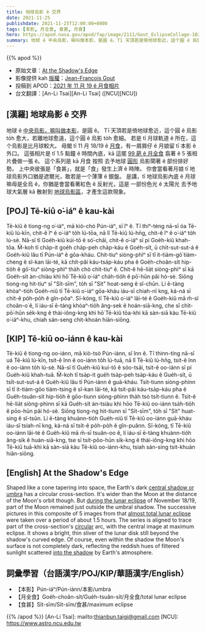 ```yaml
---
title: 地球烏影 ê 交界
date: 2021-11-25
publishdate: 2021-11-25T12:00:00+0800
tags: [本影, 月全食, 食甚, 月食]
hero: https://apod.nasa.gov/apod/fap/image/2111/Gout_EclipseCollage-1024.jpg
summary: 地球 ê 中央烏影，嘛叫做本影，是圓 ê。Tī 天頂若是倚地球愈近，這个圓 ê 烏影 to̍h 愈大，若離地球愈遠，這个圓 ê 烏影 to̍h 愈細。
---
```


{{% apod %}}

- 原始文章：[At the Shadow's Edge](https://apod.nasa.gov/apod/ap211125.html)
- 影像提供 kah [版權][copyright]：[Jean-Francois Gout](https://www.jfgout.com/About)
- 投稿到 APOD：[2021 年 11 月 19 ê 月食相片](https://www.facebook.com/media/set/?set=a.4165400376897483&type=3)
- 台文翻譯：[An-Li Tsai][An-Li Tsai] ([NCU][NCU])

## [漢羅] 地球烏影 ê 交界
地球 ê [中央烏影，嘛叫做本影][central shadow or umbra]，是圓 ê。
Tī 天頂若是倚地球愈近，這个圓 ê 烏影 to̍h 愈大，若離地球愈遠，這个圓 ê 烏影 to̍h 愈細。
若是 tī 月球軌道 ê 所在，這个烏影是比月球較大。
毋閣 tī 11 月 18/19 ê [月食][during the lunar eclipse]，有一屑屑仔 ê 月娘留 tī 本影 ê 外口。
這張相片是 tī 1.5 點鐘 ê 時間內底，kā 這擺 [99 葩 ê 月全食][almost total lunar eclipse] 翕著 ê 5 張相片疊做一張 ê。
這个系列是 kā 月食 按照 去予地球 [圓形][circular] 烏影閘著 ê 部份排好勢。
上中央彼張是「食甚」，就是「食」發生上濟 ê 時陣。
你會當看著月娘 tī 地球烏影外口猶是遮爾光，敢若是一个薄薄 ê 銀盤。
是講，tī 地球烏影內底 ê 月球嘛毋是全烏 ê，你猶是會當看著紅色 ê 反射光，這是 一部份色光 ê 太陽光 去予地球大氣層 kā 散射到 [地球烏影區][into the shadow]，才產生這款現象。

## [POJ] Tē-kiû o͘-iáⁿ ê kau-kài
Tē-kiû ê tiong-ng o͘-iáⁿ, mā kiò-chò Pún-iáⁿ, sī îⁿ ê.
Tī thiⁿ-téng nā-sī óa Tē-kiû lú-kīn, chit-ê îⁿ ê o͘-iáⁿ to̍h lú-tōa, nā lî Tē-kiû lú-hn̄g, chit-ê îⁿ ê o͘-iáⁿ to̍h lú-sè.
Nā-sī tī Goe̍h-kiû kúi-tō ê só͘-chāi, chit-ê o͘-iáⁿ sī pí Goe̍h-kiû khah-tōa.
M̄-koh tī cha̍p-it goe̍h cha̍p-peh cha̍p-káu ê Goe̍h-si̍t, ū chi̍t-sut-sut-á ê Goe̍h-kiû lâu tī Pún-iáⁿ ê gōa-kháu.
Chit-tiuⁿ siòng-phìⁿ sī tī it-tiám-gō͘ tiám-cheng ê sî-kan lāi-té, kā chit-pâi káu-tsa̍p-káu pha ê Goe̍h-choân-si̍t hip-tio̍h ê gō͘-tiuⁿ siòng-phìⁿ tha̍h chò chi̍t-tiuⁿ ê.
Chit-ê hē-lia̍t siòng-phìⁿ sī kā Goe̍h-si̍t àn-chiàu khì hō͘ Tē-kiû o͘-iáⁿ cha̍h-tio̍h ê pō͘-hūn pâi hó-sè.
Siōng tiong-ng hit-tiuⁿ sī "Si̍t-sīm", to̍h sī "Si̍t" hoat-seng ê sî-chūn.
Lí ē-tàng khòaⁿ-tio̍h Goe̍h-niû tī Tē-kiû o͘-iáⁿ gōa-kháu iáu-sī chiah-nī kng, ká-ná sī chi̍t-ê po̍h-po̍h ê gîn-pôaⁿ.
Sī-kóng, tī Tē-kiû o͘-iáⁿ lāi-té ê Goe̍h-kiû mā m̄-sī choân-o͘ ê, lí iáu-sī ē-tàng khòaⁿ-tio̍h âng-sek ê hoán-siā-kng, che sī chi̍t-pō͘-hūn se̍k-kng ê thài-iông-kng khì hō͘ Tē-kiû tōa-khì kā sàn-siā kàu Tē-kiû o͘-iáⁿ-khu, chiah sán-seng chit-khoán hiān-siōng.


## [KIP]  Tē-kiû oo-iánn ê kau-kài
Tē-kiû ê tiong-ng oo-iánn, mā kiò-tsò Pún-iánn, sī înn ê.
Tī thinn-tíng nā-sī uá Tē-kiû lú-kīn, tsit-ê înn ê oo-iánn to̍h lú-tuā, nā lî Tē-kiû lú-hn̄g, tsit-ê înn ê oo-iánn to̍h lú-sè.
Nā-sī tī Gue̍h-kiû kuí-tō ê sóo-tsāi, tsit-ê oo-iánn sī pí Gue̍h-kiû khah-tuā.
M̄-koh tī tsa̍p-it gue̍h tsa̍p-peh tsa̍p-káu ê Gue̍h-si̍t, ū tsi̍t-sut-sut-á ê Gue̍h-kiû lâu tī Pún-iánn ê guā-kháu.
Tsit-tiunn siòng-phìnn sī tī it-tiám-gōo tiám-tsing ê sî-kan lāi-té, kā tsit-pâi káu-tsa̍p-káu pha ê Gue̍h-tsuân-si̍t hip-tio̍h ê gōo-tiunn siòng-phìnn tha̍h tsò tsi̍t-tiunn ê.
Tsit-ê hē-lia̍t siòng-phìnn sī kā Gue̍h-si̍t àn-tsiàu khì hōo Tē-kiû oo-iánn tsa̍h-tio̍h ê pōo-hūn pâi hó-sè.
Siōng tiong-ng hit-tiunn sī "Si̍t-sīm", to̍h sī "Si̍t" huat-sing ê sî-tsūn.
Lí ē-tàng khuànn-tio̍h Gue̍h-niû tī Tē-kiû oo-iánn guā-kháu iáu-sī tsiah-nī kng, ká-ná sī tsi̍t-ê po̍h-po̍h ê gîn-puânn.
Sī-kóng, tī Tē-kiû oo-iánn lāi-té ê Gue̍h-kiû mā m̄-sī tsuân-oo ê, lí iáu-sī ē-tàng khuànn-tio̍h âng-sik ê huán-siā-kng, tse sī tsi̍t-pōo-hūn si̍k-kng ê thài-iông-kng khì hōo Tē-kiû tuā-khì kā sàn-siā kàu Tē-kiû oo-iánn-khu, tsiah sán-sing tsit-khuán hiān-siōng.

## [English] At the Shadow's Edge
Shaped like a cone tapering into space, the Earth's dark [central shadow or umbra][central shadow or umbra] has a circular cross-section.
It's wider than the Moon at the distance of the Moon's orbit though.
But [during the lunar eclipse][during the lunar eclipse] of November 18/19, part of the Moon remained just outside the umbral shadow.
The successive pictures in this composite of 5 images from that [almost total lunar eclipse][almost total lunar eclipse] were taken over a period of about 1.5 hours.
The series is aligned to trace part of the cross-section's [circular][circular] arc, with the central image at maximum eclipse.
It shows a bright, thin sliver of the lunar disk still beyond the shadow's curved edge.
Of course, even within the shadow the Moon's surface is not completely dark, reflecting the reddish hues of filtered sunlight scattered [into the shadow][into the shadow] by Earth's atmosphere.


## 詞彙學習（台語漢字/POJ/KIP/華語漢字/English）
- 【本影】Pún-iáⁿ/Pún-iánn/本影/umbra
- 【月全食】Goe̍h-choân-si̍t/Gue̍h-tsuân-si̍t/月全食/total lunar eclipse
- 【食甚】Si̍t-sīm/Si̍t-sīm/食甚/maximum eclipse


{{% /apod %}}
[An-Li Tsai]: mailto:thianbun.taigi@gmail.com
[NCU]: https://www.astro.ncu.edu.tw

[copyright]: https://apod.nasa.gov/apod/fap/lib/about_apod.html#srapply

[central shadow or umbra]:https://svs.gsfc.nasa.gov/cgi-bin/details.cgi?aid=11516
[during the lunar eclipse]:https://www.jfgout.com/Lunar-Eclipses/Lunar-Eclipse-of-November-19th-2021/
[almost total lunar eclipse]:https://moon.nasa.gov/news/168/an-almost-total-lunar-eclipse/
[circular]:https://apod.nasa.gov/apod/ap130425.html
[into the shadow]:https://apod.nasa.gov/apod/ap200124.html
